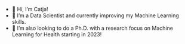 - 👋 Hi, I’m Catja!
- 👀 I’m a Data Scientist and currently improving my Machine Learning skills.
- 🌱 I’m also looking to do a Ph.D. with a research focus on Machine Learning for Health starting in 2023!

<!---
BartelsC/BartelsC is a ✨ special ✨ repository because its `README.md` (this file) appears on your GitHub profile.
You can click the Preview link to take a look at your changes.
--->
